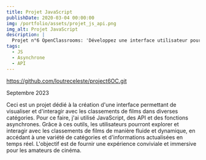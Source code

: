 ```yaml
---
title: Projet JavaScript
publishDate: 2020-03-04 00:00:00
img: /portfolio/assets/projet_js_api.png
img_alt: Projet JavaScript
description: |
  Projet n°6 OpenClassrooms: 'Développez une interface utilisateur pour une application web Python'.
tags:
  - JS
  - Asynchrone
  - API
---
```


https://github.com/loutreceleste/project6OC.git

Septembre 2023

Ceci est un projet dédié à la création d'une interface permettant de visualiser et d'interagir avec les classements de films dans diverses catégories. Pour ce faire, j'ai utilisé JavaScript, des API et des fonctions asynchrones. Grâce à ces outils, les utilisateurs pourront explorer et interagir avec les classements de films de manière fluide et dynamique, en accédant à une variété de catégories et d'informations actualisées en temps réel. L'objectif est de fournir une expérience conviviale et immersive pour les amateurs de cinéma.
